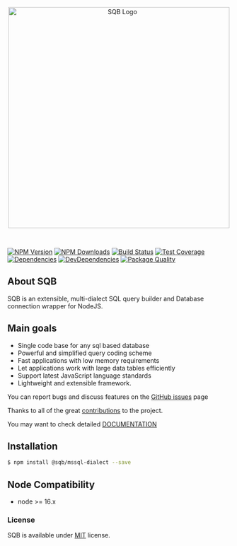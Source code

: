 <p style="text-align:center">
  <img src="https://user-images.githubusercontent.com/3836517/32965280-1a2b63ce-cbe7-11e7-8ee1-ba47313503c5.png" width="500px" alt="SQB Logo"/>
</p>

<br>

[![NPM Version][npm-image]][npm-url]
[![NPM Downloads][downloads-image]][downloads-url]
[![Build Status][travis-image]][travis-url]
[![Test Coverage][coveralls-image]][coveralls-url]
[![Dependencies][dependencies-image]][dependencies-url]
[![DevDependencies][devdependencies-image]][devdependencies-url]
[![Package Quality][quality-image]][quality-url]

## About SQB

SQB is an extensible, multi-dialect SQL query builder and Database connection wrapper for NodeJS.

## Main goals

- Single code base for any sql based database
- Powerful and simplified query coding scheme
- Fast applications with low memory requirements
- Let applications work with large data tables efficiently
- Support latest JavaScript language standards
- Lightweight and extensible framework.

You can report bugs and discuss features on the [GitHub issues](https://github.com/sqbjs/sqb/issues) page

Thanks to all of the great [contributions](https://github.com/sqbjs/sqb/graphs/contributors) to the project.

You may want to check detailed [DOCUMENTATION](https://sqbjs.github.io/sqb/)

## Installation

```bash
$ npm install @sqb/mssql-dialect --save
```

## Node Compatibility

- node >= 16.x

### License

SQB is available under [MIT](LICENSE) license.

[npm-image]: https://img.shields.io/npm/v/@sqb/mssql-dialect.svg
[npm-url]: https://npmjs.org/package/@sqb/mssql-dialect
[travis-image]: https://img.shields.io/travis/sqbjs/@sqb/mssql-dialect/master.svg
[travis-url]: https://travis-ci.org/sqbjs/@sqb/mssql-dialect
[coveralls-image]: https://img.shields.io/coveralls/sqbjs/@sqb/mssql-dialect/master.svg
[coveralls-url]: https://coveralls.io/r/sqbjs/@sqb/mssql-dialect
[downloads-image]: https://img.shields.io/npm/dm/@sqb/mssql-dialect.svg
[downloads-url]: https://npmjs.org/package/@sqb/mssql-dialect
[gitter-image]: https://badges.gitter.im/sqbjs/@sqb/mssql-dialect.svg
[gitter-url]: https://gitter.im/sqbjs/@sqb/mssql-dialect?utm_source=badge&utm_medium=badge&utm_campaign=pr-badge&utm_content=badge
[dependencies-image]: https://david-dm.org/sqbjs/@sqb/mssql-dialect/status.svg
[dependencies-url]: https://david-dm.org/sqbjs/@sqb/mssql-dialect
[devdependencies-image]: https://david-dm.org/sqbjs/@sqb/mssql-dialect/dev-status.svg
[devdependencies-url]: https://david-dm.org/sqbjs/@sqb/mssql-dialect?type=dev
[quality-image]: http://npm.packagequality.com/shield/@sqb/mssql-dialect.png
[quality-url]: http://packagequality.com/#?package=@sqb/mssql-dialect
